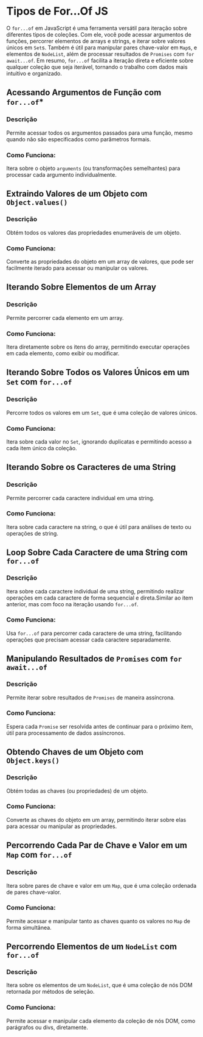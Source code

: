 # Tipos de For...Of JS

O `for...of` em JavaScript é uma ferramenta versátil para iteração sobre diferentes tipos de coleções. Com ele, você pode acessar argumentos de funções, percorrer elementos de arrays e strings, e iterar sobre valores únicos em `Set`s. Também é útil para manipular pares chave-valor em `Map`s, e elementos de `NodeList`, além de processar resultados de `Promises` com `for await...of`. Em resumo, `for...of` facilita a iteração direta e eficiente sobre qualquer coleção que seja iterável, tornando o trabalho com dados mais intuitivo e organizado.

## Acessando Argumentos de Função com `for...of`*

### Descrição

Permite acessar todos os argumentos passados para uma função, mesmo quando não são especificados como parâmetros formais.

### Como Funciona:

Itera sobre o objeto `arguments` (ou transformações semelhantes) para processar cada argumento individualmente.

## Extraindo Valores de um Objeto com `Object.values()`

### Descrição

Obtém todos os valores das propriedades enumeráveis de um objeto.

### Como Funciona:

Converte as propriedades do objeto em um array de valores, que pode ser facilmente iterado para acessar ou manipular os valores.

## Iterando Sobre Elementos de um Array

### Descrição

Permite percorrer cada elemento em um array.

### Como Funciona:

Itera diretamente sobre os itens do array, permitindo executar operações em cada elemento, como exibir ou modificar.

## Iterando Sobre Todos os Valores Únicos em um `Set` com `for...of`

### Descrição

Percorre todos os valores em um `Set`, que é uma coleção de valores únicos.

### Como Funciona:

Itera sobre cada valor no `Set`, ignorando duplicatas e permitindo acesso a cada item único da coleção.

## Iterando Sobre os Caracteres de uma String

### Descrição

Permite percorrer cada caractere individual em uma string.

### Como Funciona:

Itera sobre cada caractere na string, o que é útil para análises de texto ou operações de string.

## Loop Sobre Cada Caractere de uma String com `for...of`

### Descrição

Itera sobre cada caractere individual de uma string, permitindo realizar operações em cada caractere de forma sequencial e direta.Similar ao item anterior, mas com foco na iteração usando `for...of`.

### Como Funciona:

Usa `for...of` para percorrer cada caractere de uma string, facilitando operações que precisam acessar cada caractere separadamente.

## Manipulando Resultados de `Promises` com `for await...of`

### Descrição

Permite iterar sobre resultados de `Promises` de maneira assíncrona.

### Como Funciona:

Espera cada `Promise` ser resolvida antes de continuar para o próximo item, útil para processamento de dados assíncronos.

## Obtendo Chaves de um Objeto com `Object.keys()`

### Descrição

Obtém todas as chaves (ou propriedades) de um objeto.

### Como Funciona:

Converte as chaves do objeto em um array, permitindo iterar sobre elas para acessar ou manipular as propriedades.

## Percorrendo Cada Par de Chave e Valor em um `Map` com `for...of`

### Descrição

Itera sobre pares de chave e valor em um `Map`, que é uma coleção ordenada de pares chave-valor.

### Como Funciona:

Permite acessar e manipular tanto as chaves quanto os valores no `Map` de forma simultânea.

## Percorrendo Elementos de um `NodeList` com `for...of`

### Descrição

Itera sobre os elementos de um `NodeList`, que é uma coleção de nós DOM retornada por métodos de seleção.

### Como Funciona:

Permite acessar e manipular cada elemento da coleção de nós DOM, como parágrafos ou divs, diretamente.
